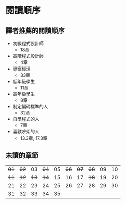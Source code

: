 # 閱讀順序

## 譯者推薦的閱讀順序
* 初級程式設計師
	* 18章
* 高階程式設計師
	* 4章
* 專案經理
	* 33章
* 低年級學生
	* 11章
* 高年級學生
	* 8章
* 制定編碼標準的人
	* 32章
* 自學程式的人
	* 7章
* 喜歡吵架的人
	* 13.3章, 17.3章

## 未讀的章節

|    |    |    |    |    |    |    |    |    |    |
|----|----|----|----|----|----|----|----|----|----|
| ~~01~~  | ~~02~~  | 03  | ~~04~~  |  05 | ~~06~~  | ~~07~~  | ~~08~~  | 09  | 10 |
| ~~11~~ | ~~12~~ | ~~13~~ | ~~14~~ | 15 | 16 | 17 | ~~18~~ | 19 | 20 |
| 21 | 22 | 23 | 24 | 25 | 26 | 27 | 28 | 29 | 30 |
| 31 | 32 | 33 | 34 | 35 |    |    |    |    |    |
<!--stackedit_data:
eyJoaXN0b3J5IjpbMjQ1MzA1MjY3LC0xNTc3MTA4MTA5LC0xND
IxMDc3MjE3LC00MDA1MzAyNyw5NDY4NTExNjksMTAxODgzOTA2
OV19
-->